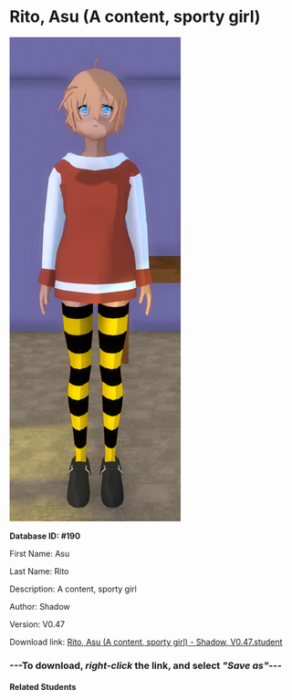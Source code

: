 # Rito, Asu (A content, sporty girl)

<img src="Files/Rito, Asu (A content, sporty girl).png" title="Rito, Asu (A content, sporty girl) - Shadow, V0.47">

**Database ID: #190**

First Name: Asu

Last Name: Rito

Description: A content, sporty girl

Author: Shadow

Version: V0.47

Download link: <a href="https://raw.githubusercontent.com/Arbiter1223/Daigaku-Gurashi-Custom-Students/master/Students/Files/Rito%2C%20Asu%20(A%20content%2C%20sporty%20girl)%20-%20Shadow%2C%20V0.47.student">Rito, Asu (A content, sporty girl) - Shadow, V0.47.student</a>

### ---**To download, _right-click_ the link, and select _"Save as"_**---

#### Related Students

